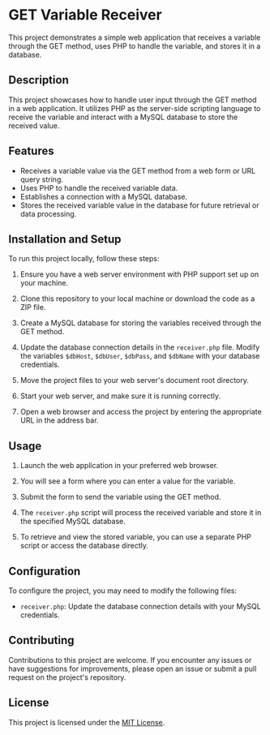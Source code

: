 # GET Variable Receiver

This project demonstrates a simple web application that receives a variable through the GET method, uses PHP to handle the variable, and stores it in a database.

## Description

This project showcases how to handle user input through the GET method in a web application. It utilizes PHP as the server-side scripting language to receive the variable and interact with a MySQL database to store the received value.

## Features

- Receives a variable value via the GET method from a web form or URL query string.
- Uses PHP to handle the received variable data.
- Establishes a connection with a MySQL database.
- Stores the received variable value in the database for future retrieval or data processing.

## Installation and Setup

To run this project locally, follow these steps:

1. Ensure you have a web server environment with PHP support set up on your machine.

2. Clone this repository to your local machine or download the code as a ZIP file.

3. Create a MySQL database for storing the variables received through the GET method.

4. Update the database connection details in the `receiver.php` file. Modify the variables `$dbHost`, `$dbUser`, `$dbPass`, and `$dbName` with your database credentials.

5. Move the project files to your web server's document root directory.

6. Start your web server, and make sure it is running correctly.

7. Open a web browser and access the project by entering the appropriate URL in the address bar.

## Usage

1. Launch the web application in your preferred web browser.

2. You will see a form where you can enter a value for the variable.

3. Submit the form to send the variable using the GET method.

4. The `receiver.php` script will process the received variable and store it in the specified MySQL database.

5. To retrieve and view the stored variable, you can use a separate PHP script or access the database directly.

## Configuration

To configure the project, you may need to modify the following files:

- `receiver.php`: Update the database connection details with your MySQL credentials.

## Contributing

Contributions to this project are welcome. If you encounter any issues or have suggestions for improvements, please open an issue or submit a pull request on the project's repository.

## License

This project is licensed under the [MIT License](LICENSE).